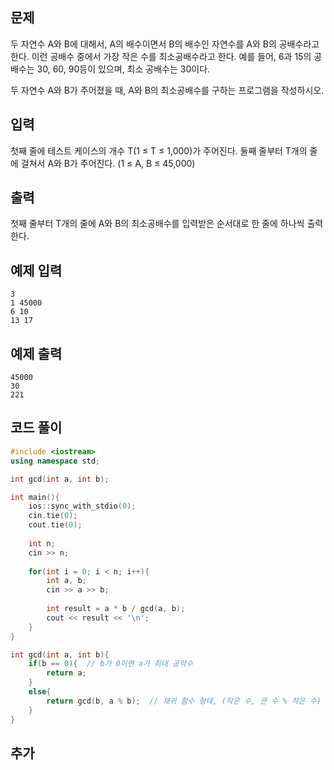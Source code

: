 ## 문제 
두 자연수 A와 B에 대해서, A의 배수이면서 B의 배수인 자연수를 A와 B의 공배수라고 한다. 이런 공배수 중에서 가장 작은 수를 최소공배수라고 한다. 예를 들어, 6과 15의 공배수는 30, 60, 90등이 있으며, 최소 공배수는 30이다.

두 자연수 A와 B가 주어졌을 때, A와 B의 최소공배수를 구하는 프로그램을 작성하시오.
## 입력
첫째 줄에 테스트 케이스의 개수 T(1 ≤ T ≤ 1,000)가 주어진다. 둘째 줄부터 T개의 줄에 걸쳐서 A와 B가 주어진다. (1 ≤ A, B ≤ 45,000)
## 출력
첫째 줄부터 T개의 줄에 A와 B의 최소공배수를 입력받은 순서대로 한 줄에 하나씩 출력한다.
## 예제 입력 
```
3
1 45000
6 10
13 17
```

## 예제 출력  
```
45000
30
221
```
## 코드 풀이
```c++
#include <iostream>
using namespace std;

int gcd(int a, int b);

int main(){
    ios::sync_with_stdio(0);
    cin.tie(0);
    cout.tie(0);
    
    int n;
    cin >> n;
    
    for(int i = 0; i < n; i++){
        int a, b;
        cin >> a >> b;
        
        int result = a * b / gcd(a, b);
        cout << result << '\n';
    }
}

int gcd(int a, int b){
    if(b == 0){  // b가 0이면 a가 최대 공약수
        return a;  
    }
    else{
        return gcd(b, a % b);  // 재귀 함수 형태, (작은 수, 큰 수 % 작은 수)
    }
}
```
## 추가
